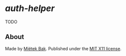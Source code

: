 _auth-helper_
=============

TODO


About
-----

Made by [Miëtek Bak](https://mietek.io/).  Published under the [MIT X11 license](https://mietek.io/license/).
